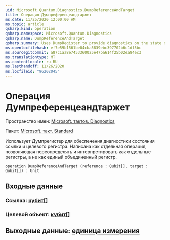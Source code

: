```yaml
---
uid: Microsoft.Quantum.Diagnostics.DumpReferenceAndTarget
title: Операция Думпреференцеандтаржет
ms.date: 11/25/2020 12:00:00 AM
ms.topic: article
qsharp.kind: operation
qsharp.namespace: Microsoft.Quantum.Diagnostics
qsharp.name: DumpReferenceAndTarget
qsharp.summary: Uses DumpRegister to provide diagnostics on the state of a reference and target register. Written as separate operation to allow overriding and interpreting as separate registers, rather than as a single combined register.
ms.openlocfilehash: ef7e59b1561be04cba5839ebc397702b6c1df5bc
ms.sourcegitcommit: a87c1aa8e7453360025e47ba614f25b02ea84ec3
ms.translationtype: MT
ms.contentlocale: ru-RU
ms.lasthandoff: 11/26/2020
ms.locfileid: "96202045"
---
```

# <a name="dumpreferenceandtarget-operation"></a>Операция Думпреференцеандтаржет

Пространство имен: [Microsoft. тактов. Diagnostics](xref:Microsoft.Quantum.Diagnostics)

Пакет: [Microsoft. такт. Standard](https://nuget.org/packages/Microsoft.Quantum.Standard)


Использует Думпрегистер для обеспечения диагностики состояния ссылки и целевого регистра. Написана как отдельная операция, позволяющая переопределять и интерпретировать как отдельные регистры, а не как единый объединенный регистр.

```qsharp
operation DumpReferenceAndTarget (reference : Qubit[], target : Qubit[]) : Unit
```


## <a name="input"></a>Входные данные

### <a name="reference--qubit"></a>Ссылка: [кубит](xref:microsoft.quantum.lang-ref.qubit)[]




### <a name="target--qubit"></a>Целевой объект: [кубит](xref:microsoft.quantum.lang-ref.qubit)[]





## <a name="output--unit"></a>Выходные данные: [единица измерения](xref:microsoft.quantum.lang-ref.unit)

